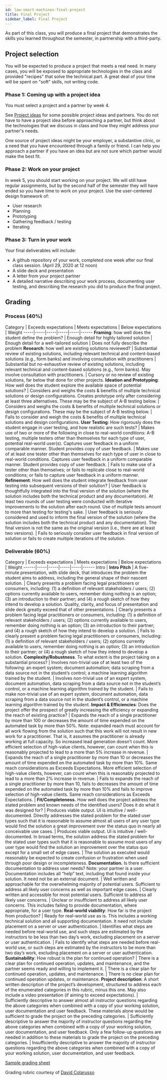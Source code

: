 ```yaml
---
id: law-smart-machines-final-project
title: Final Project
sidebar_label: Final Project
---
```


As part of this class, you will produce a final project that demonstrates the skills you learned throughout the semester, in partnership with a third-party.

## Project selection

You will be expected to produce a project that meets a real need. In many cases, you will be exposed to appropriate technologies in the class and provided "recipes" that solve the technical part. A great deal of your time will be spent on "soft" skills, not writing code.

### Phase 1: Coming up with a project idea

You must select a project and a partner by week 4.

See [Project ideas](classes/project_ideas.md) for some possible project ideas and partners. You do not have to have a project idea before approaching a partner, but think about the technologies that we discuss in class and how they might address your partner's needs.

One source of project ideas might be your employer, a substantive clinic, or a need that you have encountered through a family or friend. I can help you approach a partner if you have an idea but are not sure which partner would make the best fit.

### Phase 2: Work on your project

In week 5, you should start working on your project. We will still have regular assignments, but by the second half of the semester they will have ended so you have time to work on your project. Use the user-centered design framework of:

* User research
* Planning
* Prototyping
* Gathering feedback / testing
* Iterating

### Phase 3: Turn in your work

Your final deliverables will include:

* A github repository of your work, completed one week after our final class session. (April 29, 2020 at 12 noon)
* A slide deck and presentation
* A letter from your project partner
* A detailed narrative describing your work process, documenting user testing, and describing the research you did to produce the final project.


## Grading

### Process (40%)

Category | Exceeds expectations | Meets expectations | Below expectations | Weight
-----|-----|-----|-----|-----|------
**Framing**: how well does the student define the problem? | Enough detail for highly tailored solution | Enough detail for a well-tailored solution | Does not fully describe the problem 
**Research**: how well are existing solutions reviewed? |  Substantial review of existing solutions, including relevant technical and content-based solutions (e.g., form banks) and involving consultation with practitioners | Substantial but no-exhaustive review of existing solutions, including relevant technical and content-based solutions (e.g., form banks). May involve consultation with practitioners. | Cursory or no review of existing solutions, far below that done for other projects.
**Ideation and Prototyping**: How well does the student explore the available space of potential solutions? | Considers and weighs the costs & benefits of multiple technical solutions or design configurations. Creates prototype only after considering at least three alternatives. These may be the subject of A-B testing below. | Considers and weighs the costs & benefits of multiple technical solutions or design configurations. These may be the subject of A-B testing below. | Fails to consider and weigh the costs & benefits of multiple technical solutions and design configurations. 
**User Testing**: How rigorously does the student engage in user testing, and how realistic are such tests? | Makes use of two or more of the following in close to real-world conditions: A-B testing, multiple testers other than themselves for each type of user, potential real-world user(s). Captures user feedback in a uniform comparable manner. Student provides copy of user feedback. | Makes use of at least one tester other than themselves for each type of user in close to real-world conditions. Captures user feedback in a uniform comparable manner. Student provides copy of user feedback. | Fails to make use of a tester other than themselves; or fails to replicate close to real-world conditions; or fails to capture user feedback in a uniform manner. 
**Refinement**: How well does the student integrate feedback from user testing into subsequent versions of their solution? | User feedback is thoughtfully integrated into the final version of the solution (where the solution includes both the technical product and any documentation). At least two rounds of user testing were conducted with iterative improvements to the solution after each round. Use of multiple tests amount to more than testing for testing's sake. | User feedback is seriously considered and used to inform the final version of the solution (where the solution includes both the technical product and any documentation). The final version is not the same as the original version (i.e., there are at least two versions). | Fails to seriously consider user feedback in final version of solution or fails to create multiple iterations of the solution.


### Deliverable (60%)
Category | Exceeds expectations | Meets expectations | Below expectations | Weight
------|-----|-----|-----|-----|------
Intro | **Intro Pitch** | A five-minute presentation, with slide deck, that introduces the problem the student aims to address, including the general shape of their nascent solution. | Clearly presents a problem facing legal practitioners or consumers, including: (1) a definition of relevant stakeholders / users; (2) options currently available to users, remember doing nothing is an option; (3) an introduction to their partner; and (4) a rough sketch of how they intend to develop a solution. Quality, clarity, and focus of presentation and slide deck greatly exceed that of other presentations. | Clearly presents a problem facing legal practitioners or consumers, including: (1) a definition of relevant stakeholders / users; (2) options currently available to users, remember doing nothing is an option; (3) an introduction to their partner; and (4) a rough sketch of how they intend to develop a solution. | Fails to clearly present a problem facing legal practitioners or consumers, including: (1) a definition of relevant stakeholders / users; (2) options currently available to users, remember doing nothing is an option; (3) an introduction to their partner; or (4) a rough sketch of how they intend to develop a solution.
**Complexity/Robustness**. To what extent is the project taking on a substantial process?  | Involves non-trivial use of at least two of the following: an expert system; document automation; data scraping from a data source not in the student’s control; a machine learning algorithm trained by the student. | Involves non-trivial use of an expert system, document automation, data scraping from a data source not in the student’s control, or a machine learning algorithm trained by the student. | Fails to make non-trivial use of an expert system, document automation, data scraping from a data source not in the student’s control, or a machine learning algorithm trained by the student. 
**Impact & Efficiencies**: Does the project offer the prospect of greatly increasing the efficiency or expanding the reach of existing practice? | Expands the reach of a single practitioner by more than 100 or decreases the amount of time expended on the automated task by more than 50%. Note: expanded reach must account for all work flowing from the solution such that this work will not result in new work for a practitioner. That is, it assumes the practitioner is already working at full capacity. So increased lead generation doesn’t count. More efficient selection of high-value clients, however, can count when this is reasonably projected to lead to a more than 5% increase in revenue. | Expands the reach of a single practitioner by more than 10 or decreases the amount of time expended on the automated task by more than 10%. Same reach considerations as Exceeds Expectations. More efficient selection of high-value clients, however, can count when this is reasonably projected to lead to a more than 2% increase in revenue. | Fails to expands the reach of a single practitioner by more than 10, fails to decreases the amount of time expended on the automated task by more than 10% and fails to improve selection of high-value clients. Same reach considerations as Exceeds Expectations. | 
**Fit/Completeness.** How well does the project address the stated problem and known needs of the identified users? Does it do what it was designed for? | Produces viable output. UI is intuitive / well-documented. Directly addresses the stated problem for the stated user types such that it is reasonable to assume almost all users of any user type would find the solution a great improvement over the status quo in nearly all conceivable use cases. | Produces viable output. UI is intuitive / well-documented. In broad terms, the solution address the stated problem for the stated user types such that it is reasonable to assume most users of any user type would find the solution an improvement over the status quo except for a small set of edge cases. | The solution as executed would reasonably be expected to create confusion or frustration when used through poor design or incompleteness. 
**Documentation.** Is there sufficient documentation to address user needs? Note: your partner is a user. Documentation includes all “help” text, including that found inside your solution. It need not be an external document. | Well written and approachable for the overwhelming majority of potential users. Sufficient to address all likely user concerns as well as important edge cases. | Clearly written and accessible for most potential users. Sufficient to address all likely user concerns. | Unclear or insufficient to address all likely user concerns. This includes failing to provide documentation, where appropriate, for a user type.
**Real-world viability**: How far is the project from production? | Ready for real-world use as is. This includes a working technical solution and all supporting documentation. It need not include placement on a server or user authentication. | Identifies what steps are needed before real-world use, and such steps are estimated by the instructors to be less than two day’s work, excluding placement on a server or user authentication.  | Fails to identify what steps are needed before real-world use, or such steps are estimated by the instructors to be more than two day’s work, excluding placement on a server or user authentication. 
**Sustainability**: How robust is the plan for continued operation? | There is a clear plan for continued operation, updates, and maintenance, and the partner seems ready and willing to implement it. | There is a clear plan for continued operation, updates, and maintenance. | There is no clear plan for continued operation updates, or maintenance.
**Project description**: A short written description of the project’s development, structured to address each of the enumerated categories in this rubric, minus this one. May also include a video presentation (if aiming to exceed expectations).  | Sufficiently descriptive to answer almost all instructor questions regarding the above categories when combined with a copy of your working solution, user documentation and user feedback. These materials alone would be sufficient to grade the project on the preceding categories. | Sufficiently descriptive to answer the majority of instructor questions regarding the above categories when combined with a copy of your working solution, user documentation, and user feedback. Only a few follow-up questions are needed in addition to these materials to grade the project on the preceding categories. | Insufficiently descriptive to answer the majority of instructor questions regarding the above categories when combined with a copy of your working solution, user documentation, and user feedback.

[Sample grading sheet](https://docs.google.com/document/d/1XkZVeUARAs-Fg-El57Pz8p8Z-NMt_uGTQFNzoKSya3g/edit)

Grading rubric courtesy of [David Colarusso](http://www.davidcolarusso.com/)